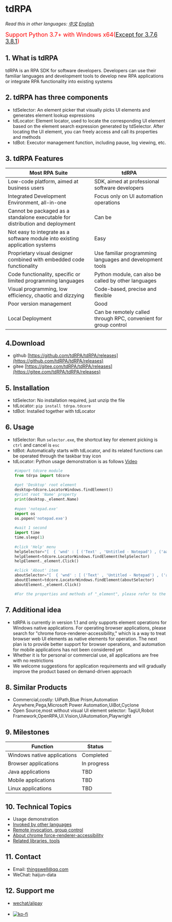 # tdRPA

*Read this in other languages: [中文](./README_cn.md) [English](./README.md)*

<span style="color:red;font-size:18px">Support Python 3.7+ with Windows x64([Except for 3.7.6 3.8.1](https://github.com/yinkaisheng/Python-UIAutomation-for-Windows))</span>

## 1. What is tdRPA
tdRPA is an RPA SDK for software developers. Developers can use their familiar languages and development tools to develop new RPA applications or integrate RPA functionality into existing systems

## 2. tdRPA has three components
- tdSelector: An element picker that visually picks UI elements and generates element lookup expressions
- tdLocator: Element locator, used to locate the corresponding UI element based on the element search expression generated by tdSelector. After locating the UI element, you can freely access and call its properties and methods
- tdBot: Executor management function, including pause, log viewing, etc.

## 3. tdRPA Features
|**Most RPA Suite**   |  **tdRPA** |
| ------------ | ------------ |
|Low-code platform, aimed at business users|SDK, aimed at professional software developers|
|Integrated Development Environment, all-in-one|Focus only on UI automation operations|
|Cannot be packaged as a standalone executable for distribution and deployment|Can be|
|Not easy to integrate as a software module into existing application systems|Easy|
|Proprietary visual designer combined with embedded code functionality|Use familiar programming languages and development tools|
|Code functionality, specific or limited programming languages|Python module, can also be called by other languages|
|Visual programming, low efficiency, chaotic and dizzying|Code-based, precise and flexible|
|Poor version management|Good|
|Local Deployment|Can be remotely called through RPC, convenient for group control|

## 4.Download
- github [https://github.com/tdRPA/tdRPA/releases](https://github.com/tdRPA/tdRPA/releases)
- gitee [https://gitee.com/tdRPA/tdRPA/releases](https://gitee.com/tdRPA/tdRPA/releases)

## 5. Installation
- tdSelector: No installation required, just unzip the file
- tdLocator: `pip install tdrpa.tdcore`
- tdBot: Installed together with tdLocator

## 6. Usage
- tdSelector: Run `selector.exe`, the shortcut key for element picking is `ctrl` and cancel is `esc`
- tdBot: Automatically starts with tdLocator, and its related functions can be operated through the taskbar tray icon
- tdLocator: Python usage demonstration is as follows [Video](https://tdrpa.thingswell.cn/video/usage_en.mp4)


```python
    #import tdcore module
    from tdrpa import tdcore
    
    #get 'Desktop' root element
    desktop=tdcore.LocatorWindows.findElement()
    #print root 'Name' property
    print(desktop._element.Name)
    
    #open 'notepad.exe'
    import os
    os.popen('notepad.exe')
    
    #wait 1 second
    import time
    time.sleep(1)
    
    #click 'Help' menu
    helpSelector="[  { 'wnd' : [ ('Text' , 'Untitled - Notepad') , ('aaRole' , '10') , ('App' , 'notepad.exe') ] } ,  { 'ctrl' : [ ('AutomationId' , 'MenuBar') , ('Text' , 'Application') ] } ,  { 'ctrl' : [ ('Text' , 'Help') , ('aaRole' , '12') ] }]"
    helpElement=tdcore.LocatorWindows.findElement(helpSelector)
    helpElement._element.Click()

    #click 'About' item
    aboutSelector="[  { 'wnd' : [ ('Text' , 'Untitled - Notepad') , ('aaRole' , '10') , ('App' , 'notepad.exe') ] } ,  { 'wnd' : [ ('Text' , 'Help') , ('aaRole' , '11') ] } ,  { 'ctrl' : [ ('AutomationId' , '65') , ('Text' , 'About Notepad') ] }]"
    aboutElement=tdcore.LocatorWindows.findElement(aboutSelector)
    aboutElement._element.Click()

    #For the properties and methods of "_element", please refer to the "uiautomation" https://pypi.org/project/uiautomation/ open-source library or use a programming environment with code completion and intelligent suggestions
```

## 7. Additional idea
- tdRPA is currently in version 1.1 and only supports element operations for Windows native applications. For operating browser applications, please search for "chrome force-renderer-accessibility," which is a way to treat browser web UI elements as native elements for operation. The next plan is to provide better support for browser operations, and automation for mobile applications has not been considered yet
- Whether it is for personal or commercial use, all applications are free with no restrictions
- We welcome suggestions for application requirements and will gradually improve the product based on demand-driven approach

## 8. Similar Products
- Commercial,costly: UiPath,Blue Prism,Automation Anywhere,Pega,Microsoft Power Automation,UiBot,Cyclone
- Open Source,most without visual UI element selector: TagUI,Robot Framework,OpenRPA,UI.Vision,UiAutomation,Playwright

## 9. Milestones
|**Function**   |  **Status** |
| ------------ | ------------ |
|Windows native applications| Completed |
|Browser applications| In progress |
|Java applications| TBD |
|Mobile applications| TBD |
|Linux applications| TBD |

## 10. Technical Topics
- Usage demonstration
- [Invoked by other languages](./topic/interop.md)
- [Remote invocation, group control](./topic/rpc.md)
- [About chrome force-renderer-accessibility](./topic/chrome.md)
- [Related libraries, tools](./topic/toolset.md)

## 11. Contact
- Email: thingswell@qq.com
- WeChat: haijun-data

## 12. Support me
- [wechat/alipay](./topic/zan.md)<br><br>
- [![ko-fi](https://tdrpa.thingswell.cn/image/ko-fi.png)](https://ko-fi.com/K3K7MFO73)
